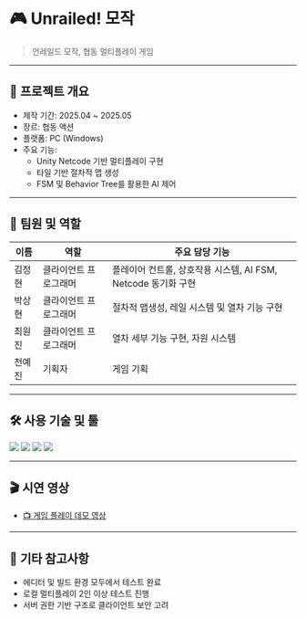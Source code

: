 # 🎮 Unrailed! 모작

> 언레일드 모작, 협동 멀티플레이 게임

---

## 📌 프로젝트 개요

- 제작 기간: 2025.04 ~ 2025.05  
- 장르: 협동 액션
- 플랫폼: PC (Windows)  
- 주요 기능:
  - Unity Netcode 기반 멀티플레이 구현
  - 타일 기반 절차적 맵 생성
  - FSM 및 Behavior Tree를 활용한 AI 제어

---

## 👥 팀원 및 역할

| 이름   | 역할                 | 주요 담당 기능                                               |
|--------|----------------------|--------------------------------------------------------------|
| 김정현 | 클라이언트 프로그래머 | 플레이어 컨트롤, 상호작용 시스템, AI FSM, Netcode 동기화 구현 |
| 박상현 | 클라이언트 프로그래머 | 절차적 맵생성, 레일 시스템 및 열차 기능 구현                  |
| 최원진 | 클라이언트 프로그래머 | 열차 세부 기능 구현, 자원 시스템                             |
| 천예진 | 기획자               | 게임 기획                                                   |

---

## 🛠 사용 기술 및 툴

<p align="left">
  <img src="https://img.shields.io/badge/Unity6-black?logo=unity" />
  <img src="https://img.shields.io/badge/C%23-239120?logo=c-sharp&logoColor=white" />
  <img src="https://img.shields.io/badge/Netcode-Server_Authoritative-blue" />
  <img src="https://img.shields.io/badge/BehaviorTree-Unity6-lightgrey" />
</p>

---

## 🎬 시연 영상

- [📺 게임 플레이 데모 영상](https://youtu.be/3vN_pJEplKI)

---

## 📎 기타 참고사항

- 에디터 및 빌드 환경 모두에서 테스트 완료  
- 로컬 멀티플레이 2인 이상 테스트 진행  
- 서버 권한 기반 구조로 클라이언트 보안 고려
